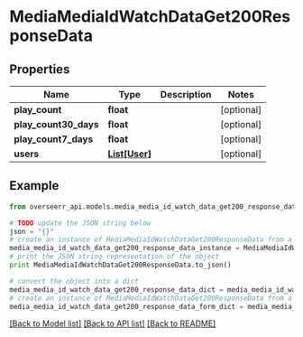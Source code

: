 # MediaMediaIdWatchDataGet200ResponseData


## Properties
Name | Type | Description | Notes
------------ | ------------- | ------------- | -------------
**play_count** | **float** |  | [optional] 
**play_count30_days** | **float** |  | [optional] 
**play_count7_days** | **float** |  | [optional] 
**users** | [**List[User]**](User.md) |  | [optional] 

## Example

```python
from overseerr_api.models.media_media_id_watch_data_get200_response_data import MediaMediaIdWatchDataGet200ResponseData

# TODO update the JSON string below
json = "{}"
# create an instance of MediaMediaIdWatchDataGet200ResponseData from a JSON string
media_media_id_watch_data_get200_response_data_instance = MediaMediaIdWatchDataGet200ResponseData.from_json(json)
# print the JSON string representation of the object
print MediaMediaIdWatchDataGet200ResponseData.to_json()

# convert the object into a dict
media_media_id_watch_data_get200_response_data_dict = media_media_id_watch_data_get200_response_data_instance.to_dict()
# create an instance of MediaMediaIdWatchDataGet200ResponseData from a dict
media_media_id_watch_data_get200_response_data_form_dict = media_media_id_watch_data_get200_response_data.from_dict(media_media_id_watch_data_get200_response_data_dict)
```
[[Back to Model list]](../README.md#documentation-for-models) [[Back to API list]](../README.md#documentation-for-api-endpoints) [[Back to README]](../README.md)


